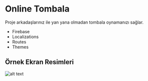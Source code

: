 
# Online Tombala

Proje arkadaşlarınız ile yan yana olmadan tombala oynamanızı sağlar.

- Firebase
- Localizations
- Routes
- Themes
## Örnek Ekran Resimleri

![alt text](https://firebasestorage.googleapis.com/v0/b/i-like-bingo-game.appspot.com/o/collage.jpg?alt=media&token=947a8236-acfb-4a72-a1fb-b17e3777ef55)
